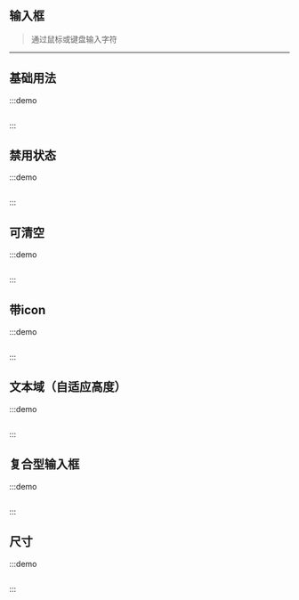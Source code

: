 ## 输入框

> 通过鼠标或键盘输入字符
----------

## 基础用法
:::demo
```html
```
:::

## 禁用状态
:::demo
```html
```
:::

## 可清空
:::demo
```html
```
:::

## 带icon
:::demo
```html
```
:::

## 文本域（自适应高度）
:::demo
```html
```
:::

## 复合型输入框
:::demo
```html
```
:::

## 尺寸
:::demo
```html
```
:::
